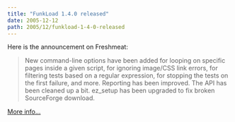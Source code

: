 ```yaml
---
title: "FunkLoad 1.4.0 released"
date: 2005-12-12
path: 2005/12/funkload-1-4-0-released
---
```


<p>Here is the announcement on Freshmeat:</p>

<blockquote>
<p>New command-line options have been added for looping on specific pages
inside a given script, for ignoring image/CSS link errors, for filtering
tests based on a regular expression, for stopping the tests on the first
failure, and more. Reporting has been improved. The API has been cleaned up
a bit. ez_setup has been upgraded to fix broken SourceForge download.</p>
</blockquote>

<p><a href="http://freshmeat.net/projects/funkload/?branch_id=60913&amp;release_id=214348">
More info...</a></p> 

